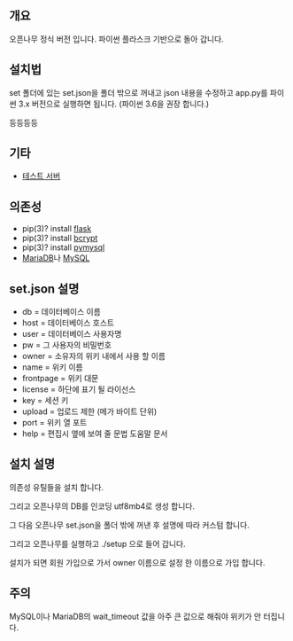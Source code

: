 ﻿## 개요
오픈나무 정식 버전 입니다. 파이썬 플라스크 기반으로 돌아 갑니다.

## 설치법
set 폴더에 있는 set.json을 폴더 밖으로 꺼내고 json 내용을 수정하고 app.py를 파이썬 3.x 버전으로 실행하면 됩니다. (파이썬 3.6을 권장 합니다.)

등등등등

## 기타
 * [테스트 서버](https://namu.ml/)
 
## 의존성
 * pip(3)? install [flask](https://pypi.python.org/pypi/Flask/0.12)
 * pip(3)? install [bcrypt](https://pypi.python.org/pypi/bcrypt/3.1.0)
 * pip(3)? install [pymysql](https://pypi.python.org/pypi/PyMySQL)
 * [MariaDB](https://mariadb.org/)나 [MySQL](https://www.mysql.com/)
 
## set.json 설명
 * db = 데이터베이스 이름
 * host = 데이터베이스 호스트 
 * user = 데이터베이스 사용자명
 * pw = 그 사용자의 비밀번호
 * owner = 소유자의 위키 내에서 사용 할 이름
 * name = 위키 이름
 * frontpage = 위키 대문
 * license = 하단에 표기 될 라이선스
 * key = 세션 키
 * upload = 업로드 제한 (메가 바이트 단위)
 * port = 위키 열 포트
 * help = 편집시 옆에 보여 줄 문법 도움말 문서
 
## 설치 설명
의존성 유틸들을 설치 합니다.

그리고 오픈나무의 DB를 인코딩 utf8mb4로 생성 합니다.

그 다음 오픈나무 set.json을 폴더 밖에 꺼낸 후 설명에 따라 커스텀 합니다.

그리고 오픈나무를 실행하고 ./setup 으로 들어 갑니다.

설치가 되면 회원 가입으로 가서 owner 이름으로 설정 한 이름으로 가입 합니다.

## 주의
MySQL이나 MariaDB의 wait_timeout 값을 아주 큰 값으로 해줘야 위키가 안 터집니다.